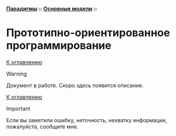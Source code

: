 **[Парадигмы](../../README.md#paradigms-models) ::** 
**[Основные модели](../../README.md#paradigms-models) ::**
# Прототипно-ориентированное программирование

<!--

-->

[К оглавлению](../../README.md#paradigms-models)

> [!WARNING]
> Документ в работе. Скоро здесь появится описание.

[К оглавлению](../../README.md#paradigms-models)

> [!IMPORTANT]
> Если вы заметили ошибку, неточность, нехватку информации, пожалуйста, сообщите мне.
